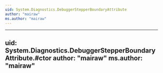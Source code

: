 ```yaml
---
uid: System.Diagnostics.DebuggerStepperBoundaryAttribute
author: "mairaw"
ms.author: "mairaw"
---
```


---
uid: System.Diagnostics.DebuggerStepperBoundaryAttribute.#ctor
author: "mairaw"
ms.author: "mairaw"
---
